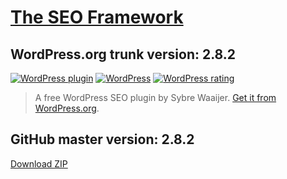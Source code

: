 # [The SEO Framework](https://theseoframework.com) #

## WordPress.org trunk version: 2.8.2 ##

[![WordPress plugin](https://img.shields.io/wordpress/plugin/v/autodescription.svg)](https://wordpress.org/plugins/autodescription/developers/)
[![WordPress](https://img.shields.io/wordpress/plugin/dt/autodescription.svg)](https://wordpress.org/plugins/autodescription/stats/)
[![WordPress rating](https://img.shields.io/wordpress/plugin/r/autodescription.svg)](https://wordpress.org/support/view/plugin-reviews/autodescription)

> A free WordPress SEO plugin by Sybre Waaijer. [Get it from WordPress.org](https://wordpress.org/plugins/autodescription/).

## GitHub master version: 2.8.2 ##

[Download ZIP](https://github.com/sybrew/the-seo-framework/archive/master.zip)
